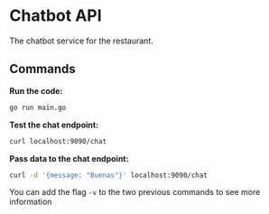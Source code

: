# Chatbot API

The chatbot service for the restaurant.

## Commands

**Run the code:**

```bash
go run main.go
```

**Test the chat endpoint:**

```bash
curl localhost:9090/chat
```

**Pass data to the chat endpoint:**

```bash
curl -d '{message: "Buenas"}' localhost:9090/chat
```

You can add the flag `-v` to the two previous commands to see more information
